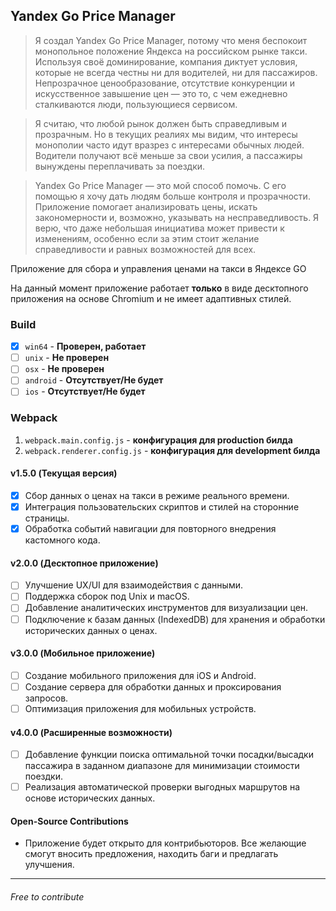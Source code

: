## Yandex Go Price Manager

> Я создал Yandex Go Price Manager, потому что меня беспокоит монопольное положение Яндекса на российском рынке такси. Используя своё доминирование, компания диктует условия, которые не всегда честны ни для водителей, ни для пассажиров. Непрозрачное ценообразование, отсутствие конкуренции и искусственное завышение цен — это то, с чем ежедневно сталкиваются люди, пользующиеся сервисом.

> Я считаю, что любой рынок должен быть справедливым и прозрачным. Но в текущих реалиях мы видим, что интересы монополии часто идут вразрез с интересами обычных людей. Водители получают всё меньше за свои усилия, а пассажиры вынуждены переплачивать за поездки.

> Yandex Go Price Manager — это мой способ помочь. С его помощью я хочу дать людям больше контроля и прозрачности. Приложение помогает анализировать цены, искать закономерности и, возможно, указывать на несправедливость. Я верю, что даже небольшая инициатива может привести к изменениям, особенно если за этим стоит желание справедливости и равных возможностей для всех.

Приложение для сбора и управления ценами на такси в Яндексе GO

На данный момент приложение работает **только** в виде десктопного приложения на основе Chromium и не имеет адаптивных стилей.

### Build

- [x] `win64` - **Проверен, работает**
- [ ] `unix` - **Не проверен**
- [ ] `osx` - **Не проверен**
- [ ] `android` - **Отсутствует/Не будет**
- [ ] `ios` - **Отсутствует/Не будет**

### Webpack

1) `webpack.main.config.js` - **конфигурация для production билда**
2) `webpack.renderer.config.js` - **конфигурация для development билда**

#### v1.5.0 (Текущая версия)
- [x] Сбор данных о ценах на такси в режиме реального времени.
- [x] Интеграция пользовательских скриптов и стилей на сторонние страницы.
- [x] Обработка событий навигации для повторного внедрения кастомного кода.

#### v2.0.0 (Десктопное приложение)
- [ ] Улучшение UX/UI для взаимодействия с данными.
- [ ] Поддержка сборок под Unix и macOS.
- [ ] Добавление аналитических инструментов для визуализации цен.
- [ ] Подключение к базам данных (IndexedDB) для хранения и обработки исторических данных о ценах.

#### v3.0.0 (Мобильное приложение)
- [ ] Создание мобильного приложения для iOS и Android.
- [ ] Создание сервера для обработки данных и проксирования запросов.
- [ ] Оптимизация приложения для мобильных устройств.

#### v4.0.0 (Расширенные возможности)
- [ ] Добавление функции поиска оптимальной точки посадки/высадки пассажира в заданном диапазоне для минимизации стоимости поездки.
- [ ] Реализация автоматической проверки выгодных маршрутов на основе исторических данных.

#### Open-Source Contributions
- Приложение будет открыто для контрибьюторов. Все желающие смогут вносить предложения, находить баги и предлагать улучшения.
---

###### Free to contribute
